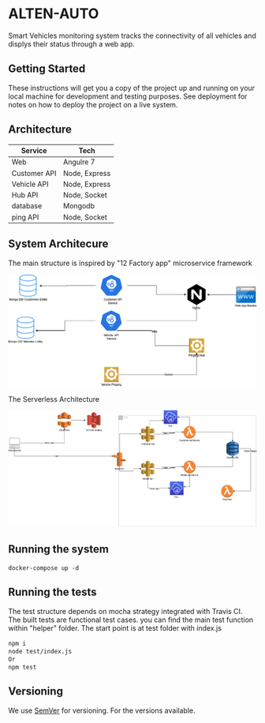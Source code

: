 # ALTEN-AUTO

Smart Vehicles monitoring system tracks the connectivity of all vehicles and displys their status through a web app.
## Getting Started

These instructions will get you a copy of the project up and running on your local machine for development and testing purposes. See deployment for notes on how to deploy the project on a live system.



## Architecture

| Service              | Tech             |
|------------------|----------------------|
| Web              | Angulre 7            |
| Customer API     | Node, Express        |
| Vehicle API      | Node, Express        |
| Hub API          | Node, Socket         |
| database         | Mongodb              |
| ping API         | Node, Socket         |



## System Architecure 
The main structure is inspired by "12 Factory app" microservice framework 

![Services Architecture](/structure/Alten-Veh.png)


The Serverless Architecture 

![Cloud Architecture](/structure/Alten-Serv.png)

## Running the system


```
docker-compose up -d 
```

## Running the tests

The test structure depends on mocha strategy integrated with Travis CI. The built tests are functional test cases. you can find the main test function within "helper" folder. 
The start point is at test folder with index.js 

```
npm i 
node test/index.js
Or 
npm test
```

## Versioning

We use [SemVer](http://semver.org/) for versioning. For the versions available.

